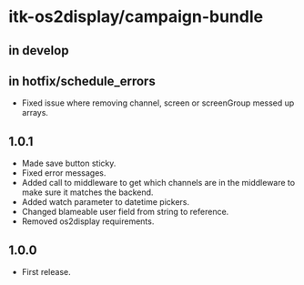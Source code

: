 # itk-os2display/campaign-bundle

## in develop

## in hotfix/schedule_errors

* Fixed issue where removing channel, screen or screenGroup messed up arrays.

## 1.0.1

* Made save button sticky.
* Fixed error messages.
* Added call to middleware to get which channels are in the middleware
  to make sure it matches the backend.
* Added watch parameter to datetime pickers.
* Changed blameable user field from string to reference.
* Removed os2display requirements.

## 1.0.0

* First release.

